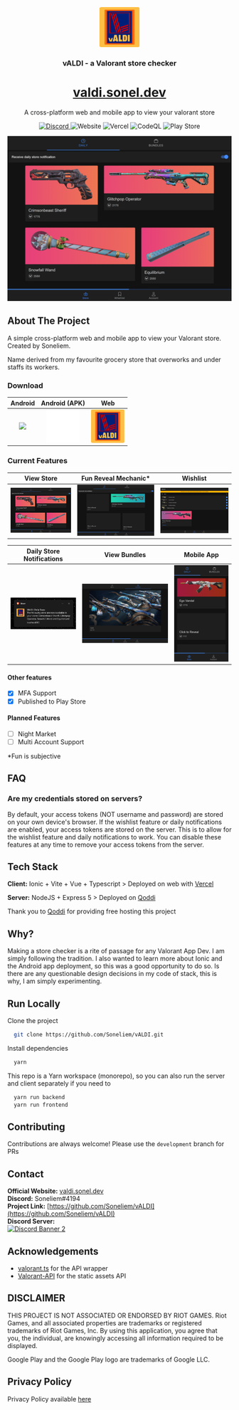 <p align="center">
  <a href="https://github.com/Soneliem/vALDI">
    <img src="assets/logo.png" alt="Logo" width="90" height="90">
  </a>
</p>
<h3 align="center">vALDI - a Valorant store checker</h3>
<h1 align="center"><a href="https://valdi.sonel.dev">valdi.sonel.dev </a></h1>

  <p align="center">
    A cross-platform web and mobile app to view your valorant store</p>
    <p align="center">
    <a href="https://discord.gg/X7CYCeZSRK">
      <img alt="Discord" src="https://img.shields.io/discord/881790284613185546?color=blue&label=discord&logo=discord">
    </a>
    <img alt="Website" src="https://img.shields.io/website?url=https%3A%2F%2Fvaldi.sonel.dev&logo=vue.js">
    <img alt="Vercel" src="https://therealsujitk-vercel-badge.vercel.app/?app=valdi-soneliem&logo=true">
    <img alt="CodeQL" src="https://github.com/Soneliem/vALDI/actions/workflows/codeql.yml/badge.svg">
    <img alt="Play Store" src="https://img.shields.io/endpoint?url=https%3A%2F%2Fplay.cuzi.workers.dev%2Fplay%3Fi%3Ddev.sonel.valdi%26l%3DAndroid%26m%3D%24version&logo=google-play">
  <br />

![Screenshot](assets/main.png)

## About The Project

A simple cross-platform web and mobile app to view your Valorant store. Created by Soneliem.

Name derived from my favourite grocery store that overworks and under staffs its workers.

### Download

|Android|Android (APK)|Web|
|:-----:|:-----------:|:---:|
|<a href="https://play.google.com/store/apps/details?id=dev.sonel.valdi&pcampaignid=pcampaignidMKT-Other-global-all-co-prtnr-py-PartBadge-Mar2515-1"><img src="https://play.google.com/intl/en_us/badges/static/images/badges/en_badge_web_generic.png" width="200px"/></a>|<a href="https://github.com/Soneliem/vALDI/releases"><img src="assets/github.png" width="75px"/></a>|<a href="https://valdi.sonel.dev"><img src="assets/logo.png" width="75px"/></a>|

### Current Features

<div class="table2"></div>

|View Store|Fun Reveal Mechanic*|Wishlist|
|:---:|:---:|:---:|
|![store](assets/main.png)|![reveal](assets/reveal.png)|![wishlist](assets/wishlist.png)|

<div class="table3"></div>

|Daily Store Notifications|View Bundles|Mobile App|
|:---:|:---:|:---:|
|![daily](assets/daily.png)|![bundle](assets/bundle.png)|![app](assets/mobile.png)|

#### Other features

- [x] MFA Support
- [x] Published to Play Store

#### Planned Features

- [ ] Night Market
- [ ] Multi Account Support

*Fun is subjective

## FAQ

### Are my credentials stored on servers?

By default, your access tokens (NOT username and password) are stored on your own device's browser. If the wishlist feature or daily notifications are enabled, your access tokens are stored on the server. This is to allow for the wishlist feature and daily notifications to work. You can disable these features at any time to remove your access tokens from the server.

## Tech Stack

**Client:** Ionic + Vite + Vue + Typescript >
Deployed on web with [Vercel](https://vercel.com)

**Server:** NodeJS + Express 5 > Deployed on [Qoddi](https://qoddi.com/)

Thank you to [Qoddi](https://qoddi.com/) for providing free hosting this project

## Why?

Making a store checker is a rite of passage for any Valorant App Dev. I am simply following the tradition. I also wanted to learn more about Ionic and the Android app deployment, so this was a good opportunity to do so. Is there are any questionable design decisions in my code of stack, this is why, I am simply experimenting.

## Run Locally

Clone the project

```bash
  git clone https://github.com/Soneliem/vALDI.git
```

Install dependencies

```bash
  yarn
```

This repo is a Yarn workspace (monorepo), so you can also run the server and client separately if you need to

```bash
  yarn run backend
  yarn run frontend
```

## Contributing

Contributions are always welcome! Please use the `development` branch for PRs

## Contact

**Official Website:** [valdi.sonel.dev](https://valdi.sonel.dev)  
**Discord:** Soneliem#4194  
**Project Link:** [https://github.com/Soneliem/vALDI](https://github.com/Soneliem/vALDI)  
**Discord Server:**  
[![Discord Banner 2](https://discordapp.com/api/guilds/881790284613185546/widget.png?style=banner2)](https://discord.gg/X7CYCeZSRK)  

## Acknowledgements

- [valorant.ts](https://github.com/KTNG-3/valorant-api) for the API wrapper
- [Valorant-API](https://valorant-api.com/) for the static assets API

## DISCLAIMER

THIS PROJECT IS NOT ASSOCIATED OR ENDORSED BY RIOT GAMES. Riot Games, and all associated properties are trademarks or registered trademarks of Riot Games, Inc.
By using this application, you agree that you, the individual, are knowingly accessing all information required to be displayed.

Google Play and the Google Play logo are trademarks of Google LLC.

## Privacy Policy

Privacy Policy available [here](https://valdi.sonel.dev/privacy)
